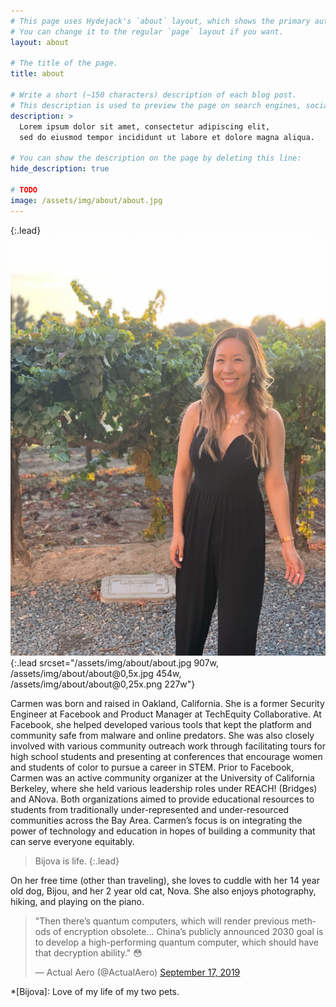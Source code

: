 ```yaml
---
# This page uses Hydejack's `about` layout, which shows the primary author's picture and about text at the top.
# You can change it to the regular `page` layout if you want.
layout: about

# The title of the page.
title: about

# Write a short (~150 characters) description of each blog post.
# This description is used to preview the page on search engines, social media, etc.
description: >
  Lorem ipsum dolor sit amet, consectetur adipiscing elit,
  sed do eiusmod tempor incididunt ut labore et dolore magna aliqua.

# You can show the description on the page by deleting this line:
hide_description: true

# TODO
image: /assets/img/about/about.jpg
---
```


{:.lead}
![carmen](assets/img/about/about.jpg){:.lead srcset="/assets/img/about/about.jpg 907w, /assets/img/about/about@0,5x.jpg 454w, /assets/img/about/about@0,25x.png 227w"}

Carmen was born and raised in Oakland, California. She is a former Security Engineer at Facebook and Product Manager at TechEquity Collaborative. At Facebook, she helped developed various tools that kept the platform and community safe from malware and online predators. She was also closely involved with various community outreach work through facilitating tours for high school students and presenting at conferences that encourage women and students of color to pursue a career in STEM. Prior to Facebook, Carmen was an active community organizer at the University of California Berkeley, where she held various leadership roles under REACH! (Bridges) and ANova. Both organizations aimed to provide educational resources to students from traditionally under-represented and under-resourced communities across the Bay Area. Carmen’s focus is on integrating the power of technology and education in hopes of building a community that can serve everyone equitably.

> Bijova is life.
{:.lead}

On her free time (other than traveling), she loves to cuddle with her 14 year old dog, Bijou, and her 2 year old cat, Nova. She also enjoys photography, hiking, and playing on the piano.


<script async src="//platform.twitter.com/widgets.js" charset="utf-8"></script>
<blockquote class="twitter-tweet" data-lang="en">
  <p lang="en" dir="ltr">
    "Then there’s quantum computers, which will render previous methods of encryption obsolete... China’s publicly announced 2030 goal is to develop a high-performing quantum computer, which should have that decryption ability." 😳
  </p>
  &mdash; Actual Aero (@ActualAero)
  <a href="https://twitter.com/carmentanng/status/1174103672772427778">September 17, 2019</a>
</blockquote>

*[Bijova]: Love of my life of my two pets.

